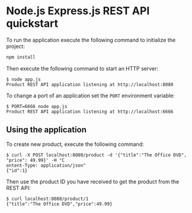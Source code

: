# Node.js Express.js REST API quickstart

To run the application execute the following command to initialize the project:

```bash
npm install
```

Then execute the following command to start an HTTP server:

```
$ node app.js
Product REST API application listening at http://localhost:8080
```

To change a port of an application set the `PORT` environment variable:

```
$ PORT=6666 node app.js
Product REST API application listening at http://localhost:6666
```

## Using the application

To create new product, execute the following command:

```
$ curl -X POST localhost:8080/product -d '{"title":"The Office DVD", "price": 49.99}' -H "C
ontent-Type: application/json"
{"id":1}
```

Then use the product ID you have received to get the product from the REST API:

```
$ curl localhost:8080/product/1
{"title":"The Office DVD","price":49.99}
```